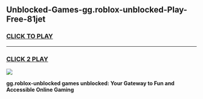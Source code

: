 
## Unblocked-Games-gg.roblox-unblocked-Play-Free-81jet
<h3>
<a href="https://premium76.site?title=gg.roblox-unblocked&ref=10A">CLICK TO PLAY</a></h3>
<hr>

<h3>
<a href="https://premium76.site?title=gg.roblox-unblocked&ref=10A">CLICK 2 PLAY</a>
  
</h3>

<a href="https://premium76.site?title=gg.roblox-unblocked&ref=10A"><img src="https://clearcache.store/games.png"></a>


**gg.roblox-unblocked games unblocked: Your Gateway to Fun and Accessible Online Gaming**
